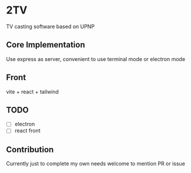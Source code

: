 # 2TV

TV casting software based on UPNP

## Core Implementation

Use express as server, convenient to use terminal mode or electron mode

## Front

vite + react + tailwind

## TODO

- [ ] electron
- [ ] react front

## Contribution

Currently just to complete my own needs welcome to mention PR or issue
